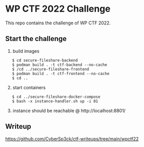 WP CTF 2022 Challenge
=====================

This repo contains the challenge of WP CTF 2022.

Start the challenge
-------------------

1. build images
```
   $ cd secure-fileshare-backend
   $ podman build . -t ctf-backend --no-cache
   $ /cd ../secure-fileshare-frontend
   $ podman build . -t ctf-frontend --no-cache
   $ cd ..
```
2. start containers
```
   $ cd ../secure-fileshare-docker-compose
   $ bash -x instance-handler.sh up -i 01
```

3. instance should be reachable @ http://localhost:8801/

Writeup
-------
https://github.com/CyberSp3ck/ctf-writeups/tree/main/wpctf22
